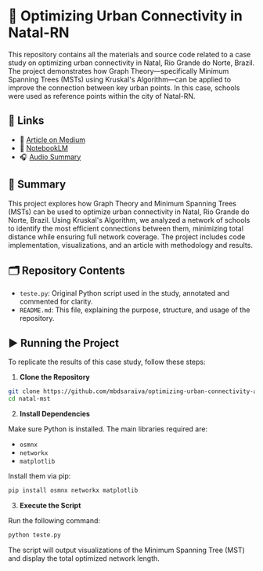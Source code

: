 # 📍 Optimizing Urban Connectivity in Natal-RN

This repository contains all the materials and source code related to a case study on optimizing urban connectivity in Natal, Rio Grande do Norte, Brazil. The project demonstrates how Graph Theory—specifically Minimum Spanning Trees (MSTs) using Kruskal's Algorithm—can be applied to improve the connection between key urban points. In this case, schools were used as reference points within the city of Natal-RN.

## 🔗 Links

- 📄 [Article on Medium](https://medium.com/@matheus.saraiva.083/optimizing-urban-connectivity-a-case-study-with-minimum-spanning-trees-in-natal-rn-brazil-a87e193481eb)
- 🧠 [NotebookLM](https://notebooklm.google.com/notebook/b0b8784e-587f-4455-be50-d0c0aa0f582d)
- 🎧 [Audio Summary](https://drive.google.com/file/d/1dYcZXZNEGvvF-s3TK7Em-SJ8xZlB9pAm/view?usp=sharing)

## 📄 Summary

This project explores how Graph Theory and Minimum Spanning Trees (MSTs) can be used to optimize urban connectivity in Natal, Rio Grande do Norte, Brazil. Using Kruskal's Algorithm, we analyzed a network of schools to identify the most efficient connections between them, minimizing total distance while ensuring full network coverage. The project includes code implementation, visualizations, and an article with methodology and results.


## 🗂️ Repository Contents

- `teste.py`: Original Python script used in the study, annotated and commented for clarity.
- `README.md`: This file, explaining the purpose, structure, and usage of the repository.

## ▶️ Running the Project

To replicate the results of this case study, follow these steps:

1. **Clone the Repository**

```bash
git clone https://github.com/mbdsaraiva/optimizing-urban-connectivity-a-case-study-with-minimum-spanning-trees-in-Natal-RN-Brazil.git natal-mst
cd natal-mst

```

2. **Install Dependencies**

Make sure Python is installed. The main libraries required are:

- `osmnx`
- `networkx`
- `matplotlib`

Install them via pip:

```bash
pip install osmnx networkx matplotlib
```

3. **Execute the Script**

Run the following command:

```bash
python teste.py
```

The script will output visualizations of the Minimum Spanning Tree (MST) and display the total optimized network length.
